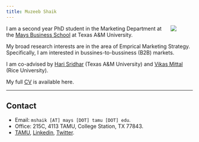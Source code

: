 ```yaml
---
title: Muzeeb Shaik
---
```


[<img src="/index-files/muzeeb.jpg" style="max-width:30%;min-width:60px;float:right;" />](https://muzeeb-shaik.github.io/about/)


I am a second year PhD student in the Marketing Department at the [Mays Business School](https://mays.tamu.edu/) at Texas A&M University. 

My broad research interests are in the area of Emprical Marketing Strategy. Specifically, I am interested in bussines-to-bussiness (B2B) markets.

I am co-advised by [Hari Sridhar](https://mays.tamu.edu/directory/shriharisridhar/) (Texas A&M University) and [Vikas Mittal](https://business.rice.edu/person/vikas-mittal) (Rice University).

My full [CV](/files/Muzeeb_Shaik_CV.pdf) is available here.

--- 
## Contact

- Email: `mshaik [AT] mays [DOT] tamu [DOT] edu`.
- Office: 215C, 4113 TAMU, College Station, TX  77843.
- [TAMU](https://mays.tamu.edu/directory/mshaik/), [Linkedin](https://www.linkedin.com/in/muzeebshaik/), [Twitter](https://twitter.com/muzeebshaik). 
